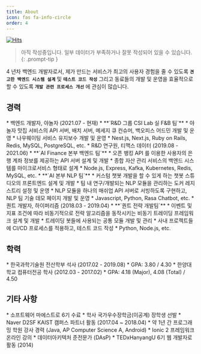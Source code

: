 ```yaml
---
title: About
icon: fas fa-info-circle
order: 4
---
```


[![Hits](https://hits.seeyoufarm.com/api/count/incr/badge.svg?url=https%3A%2F%2Fjeongmincha.github.io%2Fabout%2F&count_bg=%2379C83D&title_bg=%23555555&icon=&icon_color=%23E7E7E7&title=visits&edge_flat=false)](https://hits.seeyoufarm.com)

> 아직 작성중입니다. 일부 데이터가 부족하거나 잘못 작성되어 있을 수 있습니다.
{: .prompt-tip }

4 년차 백엔드 개발자로서, 제가 만드는 서비스가 최고의 사용자 경험을 줄 수 있도록 **`견고한 백엔드 시스템 설계`** 및 **`테스트 코드 작성`** 그리고 동료들의 개발 및 운영을 효율적으로 할 수 있도록 **`개발 관련 프로세스 개선`** 에 관심이 많습니다.

<h2>경력</h2>
* 백엔드 개발자, 야놀자 (2021.07 - 현재)
  * **`R&D 그룹 CSI Lab 실 F&B 팀`**
    * 야놀자 맛집 서비스의 API 서버, 배치 서버, 메세지 큐 컨슈머, 백오피스 어드민 개발 및 운영
    * 나우웨이팅 서비스 유지보수 개발 및 운영 
    * Nest.js, Next.js, Ruby on Rails, Redis, MySQL, PostgreSQL, etc.
* R&D 연구원, 티맥스 데이터 (2019.08 - 2021.06)
  * **`AI Finance 본부 백엔드 팀`**
    * 오픈 뱅킹 API 를 이용한 사용자의 은행 계좌 정보를 제공하는 API 서버 설계 및 개발
    * 종합 자산 관리 서비스의 백엔드 시스템를 마이크로서비스 형태로 설계
    * Node.js, Express, Kafka, Kubernetes, Redis, MySQL, etc.
  * **`AI 본부 NLP 팀`**
    * 커스텀 챗봇 개발을 할 수 있게 하는 챗봇 스튜디오의 프론트엔드 설계 및 개발
    * 팀 내 연구/개발되는 NLP 모듈을 관리하는 도커 레지스트리 설정 및 운영
    * NLP 모듈을 하나의 매쉬업 API 서버로 서빙하도록 구현하고, NLP 팀 기술 데모 페이지 개발 및 운영
    * Javascript, Python, Rasa Chatbot, etc.
* 퀀트 개발자, 하이퍼리즘 (2018.03 - 2019.04)
  * **`퀀트 전략 개발팀`**
    * 이벤트 및 지표 조건에 따라 비동기적으로 전략 알고리즘을 동작시키는 비동기 트레이딩 프레임워크 설계 및 개발
    * 트레이딩 봇들에 사용되는 공통 모듈 개발 및 관리
    * 사내 프로젝트들에 CI/CD 프로세스를 적용하고, 테스트 코드 작성
    * Python, Node.js, etc.

<h2>학력</h2>
* 한국과학기술원 전산학부 석사 (2017.02 - 2019.08)
  * GPA: 3.80 / 4.30
* 한양대학교 컴퓨터전공 학사 (2012.03 - 2017.02)
  * GPA: 4.18 (Major), 4.08 (Total) / 4.50

<h2>기타 사항</h2>
* 소프트웨어 마에스트로 6기 수료
* 학사 국가우수장학금(이공계) 장학생 선발
* Naver D2SF KAIST 캠퍼스 파트너 활동 (2017.04 ~ 2018.04)
* 약 1년 간 프로그래밍 학원 강사 경력 (Java, AP Computer Science A, Android)
* Ionic 2 프레임워크 온라인 강의 
* 데이터아키텍처 준전문가 (DAsP)
* TEDxHanyangU 6기 웹 개발자로 활동 (2014)
